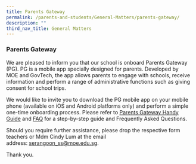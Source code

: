 ```yaml
---
title: Parents Gateway
permalink: /parents-and-students/General-Matters/parents-gateway/
description: ""
third_nav_title: General Matters
---
```


### Parents Gateway

We are pleased to inform you that our school is onboard Parents Gateway (PG). PG is a mobile app specially designed for parents. Developed by MOE and GovTech, the app allows parents to engage with schools, receive information and perform a range of administrative functions such as giving consent for school trips.

We would like to invite you to download the PG mobile app on your mobile phone (available on iOS and Android platforms only) and perform a simple one-time onboarding process. Please refer to [Parents Gateway Handy Guide](/files/Instructional%20Guide%20for%20Parents%20Gateway.pdf) and [FAQ](/files/FAQ%20for%20Parent%20Gateway.pdf) for a step-by-step guide and Frequently Asked Questions.

Should you require further assistance, please drop the respective form teachers or Mdm Cindy Lum at the email address: [serangoon_ss@moe.edu.sg](mailto:serangoon_ss@moe.edu.sg).

Thank you.
